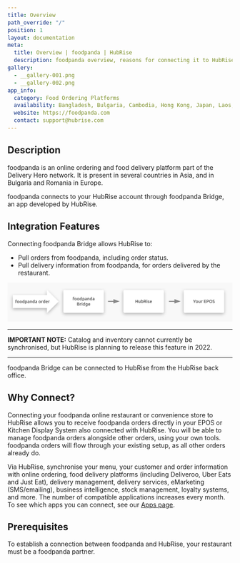```yaml
---
title: Overview
path_override: "/"
position: 1
layout: documentation
meta:
  title: Overview | foodpanda | HubRise
  description: foodpanda overview, reasons for connecting it to HubRise and summary of integrated features. Synchronise data between your EPOS and your apps.
gallery:
  - __gallery-001.png
  - __gallery-002.png
app_info:
  category: Food Ordering Platforms
  availability: Bangladesh, Bulgaria, Cambodia, Hong Kong, Japan, Laos, Malaysia, Myanmar, Pakistan, Romania, Singapore, Taiwan, Thailand
  website: https://foodpanda.com
  contact: support@hubrise.com
---
```


## Description

foodpanda is an online ordering and food delivery platform part of the Delivery Hero network.
It is present in several countries in Asia, and in Bulgaria and Romania in Europe.

foodpanda connects to your HubRise account through foodpanda Bridge, an app developed by HubRise.

## Integration Features

Connecting foodpanda Bridge allows HubRise to:

- Pull orders from foodpanda, including order status.
- Pull delivery information from foodpanda, for orders delivered by the restaurant.

![Diagram of the connection flow between foodpanda, foodpanda Bridge, and HubRise](./images/001-2x-connection-diagram.png)

---

**IMPORTANT NOTE:** Catalog and inventory cannot currently be synchronised, but HubRise is planning to release this feature in 2022.

---

foodpanda Bridge can be connected to HubRise from the HubRise back office.

## Why Connect?

Connecting your foodpanda online restaurant or convenience store to HubRise allows you to receive foodpanda orders directly in your EPOS or Kitchen Display System also connected with HubRise. You will be able to manage foodpanda orders alongside other orders, using your own tools. foodpanda orders will flow through your existing setup, as all other orders already do.

Via HubRise, synchronise your menu, your customer and order information with online ordering, food delivery platforms (including Deliveroo, Uber Eats and Just Eat), delivery management, delivery services, eMarketing (SMS/emailing), business intelligence, stock management, loyalty systems, and more. The number of compatible applications increases every month. To see which apps you can connect, see our [Apps page](/apps).

## Prerequisites

To establish a connection between foodpanda and HubRise, your restaurant must be a foodpanda partner.
